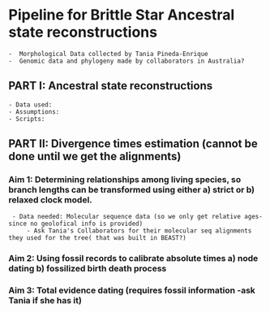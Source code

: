 # Pipeline for Brittle Star Ancestral state reconstructions
	-  Morphological Data collected by Tania Pineda-Enrique
	-  Genomic data and phylogeny made by collaborators in Australia?



## PART I: Ancestral state reconstructions
	- Data used:
	- Assumptions:
	- Scripts:



## PART II:  Divergence times estimation (cannot be done until we get the alignments)
### Aim 1: Determining relationships among living species, so branch lengths can be transformed using either a) strict or b) relaxed clock model.
	 
	 - Data needed: Molecular sequence data (so we only get relative ages-since no geolofical info is provided)
         - Ask Tania's Collaborators for their molecular seq alignments they used for the tree( that was built in BEAST?)
	
### Aim 2: Using fossil records to calibrate absolute times a) node dating b) fossilized birth death process
### Aim 3: Total evidence dating (requires fossil information -ask Tania if she has it)

